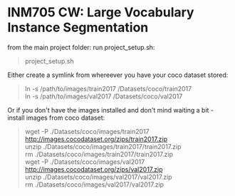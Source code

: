 # INM705 CW: Large Vocabulary Instance Segmentation  

from the main project folder: run project_setup.sh:  

> project_setup.sh  

Either create a symlink from whereever you have your coco dataset stored:  

> ln -s /path/to/images/train2017 /Datasets/coco/train2017  
> ln -s /path/to/images/val2017 /Datasets/coco/val2017   

Or if you don't have the images installed and don't mind waiting a bit - install images from coco dataset:  

> wget -P ./Datasets/coco/images/train2017 http://images.cocodataset.org/zips/train2017.zip   
> unzip ./Datasets/coco/images/train2017/train2017.zip   
> rm ./Datasets/coco/images/train2017/train2017.zip     
> wget -P ./Datasets/coco/images/val2017 http://images.cocodataset.org/zips/val2017.zip    
> unzip ./Datasets/coco/images/val2017/val2017.zip   
> rm ./Datasets/coco/images/val2017/val2017.zip   

